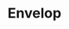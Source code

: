---
blog: https://the-guild.dev/blog
codehost: https://github.com/the-guild-org
linkedin: https://linkedin.com/company/the-guild-software
logohandle: envelopdev
sort: envelop
title: Envelop
twitter: https://x.com/TheGuildDev
website: https://www.envelop.dev/
---